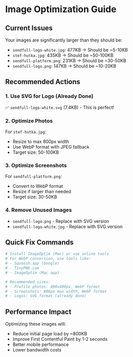 # Image Optimization Guide

## Current Issues
Your images are significantly larger than they should be:

- `sendfull-logo-white.jpg`: 477KB → Should be ~5-10KB
- `stef-hutka.jpg`: 435KB → Should be ~50-100KB  
- `sendfull-platform.png`: 231KB → Should be ~30-50KB
- `sendfull-logo.png`: 147KB → Should be ~10-20KB

## Recommended Actions

### 1. Use SVG for Logo (Already Done)
✅ `sendfull-logo-white.svg` (7.4KB) - This is perfect!

### 2. Optimize Photos
For `stef-hutka.jpg`:
- Resize to max 800px width
- Use WebP format with JPEG fallback
- Target size: 50-100KB

### 3. Optimize Screenshots
For `sendfull-platform.png`:
- Convert to WebP format
- Resize if larger than needed
- Target size: 30-50KB

### 4. Remove Unused Images
- `sendfull-logo.png` - Replace with SVG version
- `sendfull-logo-white.jpg` - Replace with SVG version

## Quick Fix Commands

```bash
# Install ImageOptim (Mac) or use online tools
# For WebP conversion, use tools like:
# - Squoosh.app (Google)
# - TinyPNG.com
# - ImageOptim (Mac app)

# Recommended sizes:
# - Profile photos: 400x400px, WebP format
# - Screenshots: 800px max width, WebP format
# - Logos: SVG format (already done)
```

## Performance Impact
Optimizing these images will:
- Reduce initial page load by ~800KB
- Improve First Contentful Paint by 1-2 seconds
- Better mobile performance
- Lower bandwidth costs 